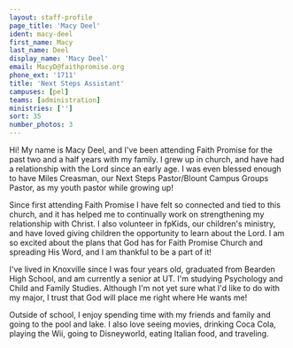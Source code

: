 ```yaml
---
layout: staff-profile
page_title: 'Macy Deel'
ident: macy-deel
first_name: Macy
last_name: Deel
display_name: 'Macy Deel'
email: MacyD@faithpromise.org
phone_ext: '1711'
title: 'Next Steps Assistant'
campuses: [pel]
teams: [administration]
ministries: ['']
sort: 35
number_photos: 3
---
```


Hi! My name is Macy Deel, and I've been attending Faith Promise for the past two and a half years with my family. I grew up in church, and have had a relationship with the Lord since an early age. I was even blessed enough to have Miles Creasman, our Next Steps Pastor/Blount Campus Groups Pastor, as my youth pastor while growing up!

Since first attending Faith Promise I have felt so connected and tied to this church, and it has helped me to continually work on strengthening my relationship with Christ. I also volunteer in fpKids, our children's ministry, and have loved giving children the opportunity to learn about the Lord. I am so excited about the plans that God has for Faith Promise Church and spreading His Word, and I am thankful to be a part of it!

I've lived in Knoxville since I was four years old, graduated from Bearden High School, and am currently a senior at UT. I'm studying Psychology and Child and Family Studies. Although I'm not yet sure what I'd like to do with my major, I trust that God will place me right where He wants me!

Outside of school, I enjoy spending time with my friends and family and going to the pool and lake. I also love seeing movies, drinking Coca Cola, playing the Wii, going to Disneyworld, eating Italian food, and traveling.